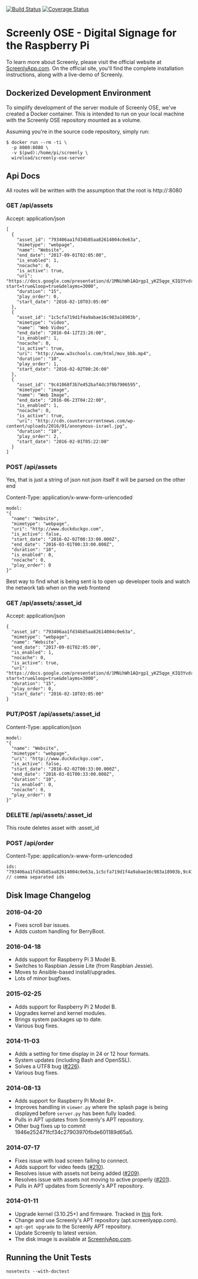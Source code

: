 [![Build Status](https://travis-ci.org/wireload/screenly-ose.svg?branch=master)](https://travis-ci.org/wireload/screenly-ose)
[![Coverage Status](https://coveralls.io/repos/wireload/screenly-ose/badge.svg?branch=master&service=github)](https://coveralls.io/github/wireload/screenly-ose?branch=master)

# Screenly OSE - Digital Signage for the Raspberry Pi

To learn more about Screenly, please visit the official website at [ScreenlyApp.com](http://www.screenlyapp.com). On the official site, you'll find the complete installation instructions, along with a live-demo of Screenly.

## Dockerized Development Environment

To simplify development of the server module of Screenly OSE, we've created a Docker container. This is intended to run on your local machine with the Screenly OSE repository mounted as a volume.

Assuming you're in the source code repository, simply run:

```
$ docker run --rm -ti \
  -p 8080:8080 \
  -v $(pwd):/home/pi/screenly \
  wireload/screenly-ose-server
```

## Api Docs

All routes will be written with the assumption that the root is http://<ip-address>:8080


### GET /api/assets

Accept: application/json
```
[
  {
    "asset_id": "793406aa1fd34b85aa82614004c0e63a",
    "mimetype": "webpage",
    "name": "Website",
    "end_date": "2017-09-01T02:05:00",
    "is_enabled": 1,
    "nocache": 0,
    "is_active": true,
    "uri": "https://docs.google.com/presentation/d/1MNihWh1AQrgp1_yKZ5qge_KIQ3YvdrGFo9oEgA2p6No/pub?start=true&loop=true&delayms=3000",
    "duration": "15",
    "play_order": 0,
    "start_date": "2016-02-10T03:05:00"
  },
  {
    "asset_id": "1c5cfa719d1f4a9abae16c983a18903b",
    "mimetype": "video",
    "name": "Web Video",
    "end_date": "2016-04-12T23:26:00",
    "is_enabled": 1,
    "nocache": 0,
    "is_active": true,
    "uri": "http://www.w3schools.com/html/mov_bbb.mp4",
    "duration": "10",
    "play_order": 1,
    "start_date": "2016-02-02T00:26:00"
  },
  {
    "asset_id": "9c41068f3b7e452baf4dc3f9b7906595",
    "mimetype": "image",
    "name": "Web Image",
    "end_date": "2016-06-23T04:22:00",
    "is_enabled": 1,
    "nocache": 0,
    "is_active": true,
    "uri": "http://cdn.countercurrentnews.com/wp-content/uploads/2016/01/anonymous-israel.jpg",
    "duration": "10",
    "play_order": 2,
    "start_date": "2016-02-01T05:22:00"
  }
]
```


### POST /api/assets
Yes, that is just a string of json not json itself it will be parsed on the other end

Content-Type: application/x-www-form-urlencoded
```
model:
"{
  "name": "Website",
  "mimetype": "webpage",
  "uri": "http://www.duckduckgo.com",
  "is_active": false,
  "start_date": "2016-02-02T00:33:00.000Z",
  "end_date": "2016-03-01T00:33:00.000Z",
  "duration": "10",
  "is_enabled": 0,
  "nocache": 0,
  "play_order": 0
}"
```

Best way to find what is being sent is to open up developer tools and watch
the network tab when on the web frontend



### GET /api/assets/:asset_id

Accept: application/json
```
{
  "asset_id": "793406aa1fd34b85aa82614004c0e63a",
  "mimetype": "webpage",
  "name": "Website",
  "end_date": "2017-09-01T02:05:00",
  "is_enabled": 1,
  "nocache": 0,
  "is_active": true,
  "uri": "https://docs.google.com/presentation/d/1MNihWh1AQrgp1_yKZ5qge_KIQ3YvdrGFo9oEgA2p6No/pub?start=true&loop=true&delayms=3000",
  "duration": "15",
  "play_order": 0,
  "start_date": "2016-02-10T03:05:00"
}
```

### PUT/POST /api/assets/:asset_id

Content-Type: application/json
```
model:
"{
  "name": "Website",
  "mimetype": "webpage",
  "uri": "http://www.duckduckgo.com",
  "is_active": false,
  "start_date": "2016-02-02T00:33:00.000Z",
  "end_date": "2016-03-01T00:33:00.000Z",
  "duration": "10",
  "is_enabled": 0,
  "nocache": 0,
  "play_order": 0
}"
```

### DELETE /api/assets/:asset_id

This route deletes asset with :asset_id


### POST /api/order

Content-Type: application/x-www-form-urlencoded
```
ids: "793406aa1fd34b85aa82614004c0e63a,1c5cfa719d1f4a9abae16c983a18903b,9c41068f3b7e452baf4dc3f9b7906595" // comma separated ids
```


## Disk Image Changelog

### 2016-04-20

 * Fixes scroll bar issues.
 * Adds custom handling for BerryBoot.

### 2016-04-18

 * Adds support for Raspberry Pi 3 Model B.
 * Switches to Raspbian Jessie Lite (from Raspbian Jessie).
 * Moves to Ansible-based install/upgrades.
 * Lots of minor bugfixes.

### 2015-02-25

 * Adds support for Raspberry Pi 2 Model B.
 * Upgrades kernel and kernel modules.
 * Brings system packages up to date.
 * Various bug fixes.

### 2014-11-03

 * Adds a setting for time display in 24 or 12 hour formats.
 * System updates (including Bash and OpenSSL).
 * Solves a UTF8 bug ([#226](https://github.com/wireload/screenly-ose/issues/226)).
 * Various bug fixes.

### 2014-08-13

 * Adds support for Raspberry Pi Model B+.
 * Improves handling in `viewer.py` where the splash page is being displayed before `server.py` has been fully loaded.
 * Pulls in APT updates from Screenly's APT repository.
 * Other bug fixes up to commit 1946e252471fcf34c27903970fbde601189d65a5.

### 2014-07-17

 * Fixes issue with load screen failing to connect.
 * Adds support for video feeds ([#210](https://github.com/wireload/screenly-ose/issues/210)).
 * Resolves issue with assets not being added ([#209](https://github.com/wireload/screenly-ose/issues/209)).
 * Resolves issue with assets not moving to active properly ([#201](https://github.com/wireload/screenly-ose/issues/201)).
 * Pulls in APT updates from Screenly's APT repository.

### 2014-01-11

 * Upgrade kernel (3.10.25+) and firmware. Tracked in [this](https://github.com/wireload/rpi-firmware) fork.
 * Change and use Screenly's APT repository (apt.screenlyapp.com).
 * `apt-get upgrade` to the Screenly APT repository.
 * Update Screenly to latest version.
 * The disk image is available at [ScreenlyApp.com](http://www.screenlyapp.com).

## Running the Unit Tests

    nosetests --with-doctest
